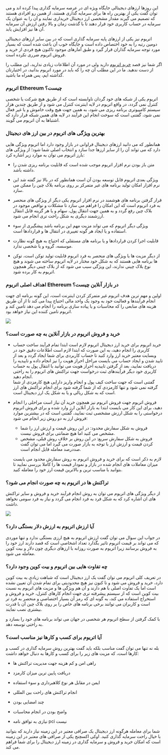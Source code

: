 این روزها ارزهای دیجیتالی جایگاه ویژه ای در عرصه سرمایه گذاری پیدا کرده اند و می توان گفت یکی از بهترین راه ها برای سرمایه گذاری هستند، از همین رو افرادی هستند که تصمیم می گیرند مقدار مشخصی ارز دیجیتال خریداری نمایند و آن را به عنوان یک سرمایه در حساب کاربری خود قرار دهند تا با گذشت زمان و بالا رفتن ارزش آن سرمایه آن ها نیز افزایش یابد.

اتریوم نیز یکی از ارزهای پایه سرمایه گذاری است که در بین سایر ارزهای دیجیتالی دومین رتبه را به خود اختصاص داده است و جایگاه خوب آن باعث شده است که بسیار مورد توجه سرمایه گذاران قرار گیرد و طبق آمارهای موجود تاکنون هیچ فردی از خرید و فروش اتریوم ضرری نکرده است.

اگر شما نیز قصد [خرید اتریوم](https://ok-ex.io/buy-and-sell/ETH) دارید ولی در مورد آن اطلاعات زیادی ندارید، این مطلب را از دست ندهید. ما در این مطلب آن چه را که باید در مورد اتریوم بدانید، در اختیارتان گذاشته ایم، پس همراه ما باشید.

### اتریوم Ethereum چیست؟
 

اتریوم یکی از شبکه های خود گردان ناوابسته است که از طریق هیچ شرکت یا شخصی کنترل نمی گردد، در واقع اتریوم در لایه اینترنت کنترل می شود و از طریق چندین هزار سیستم کامپیوتری برنامه ریزی می شود، به همین جهت هیچ وقت خاموش و یا غیر فعال نمی شود، گفتنی است که سوخت انجام این فرآیند در لایه های همین شبکه قرار دارد که اشتباها به آن اتریوم می گویند.

### بهترین ویژگی های اتریوم در بین ارز های دیجیتال


همانطور که می دانید ارزهای دیجیتال فراوانی در بازار وجود دارد اما اتریوم ویژگی هایی دارد که می تواند آن را از سایر ارزها جدا سازد و انتخاب اصلی شما شود؛ از ویژگی های بارز اتریوم می توان به موارد زیر اشاره کرد:

-   متن باز بودن نرم افزار اتریوم موجب شده است که قابلیت برنامه ریزی شدن را داشته باشد.
    
-   ویژگی بعدی اتریوم قابل توسعه بودن آن است همانطور که در بالا نیز گفته شد این نرم افزار امکان تولید برنامه های غیر متمرکز بر روی برنامه بلاک چین را ممکن می سازد.
    
-   قرار گرفتن برنامه های هوشمند در نرم افزار اتریوم یکی دیگر از ویژگی های منحصر به فرد اتریوم است که این امکان را فراهم می سازد تا مشکلات و نواقص موجود در بلاک چین رفع گردد و به همین جهت انتقال پول، سهام و یا هر گزینه قابل انتقال ارزشمند دیگری به شکل راحت تری انجام می شود.
    
-   ویژگی دیگر اتریوم که می تواند مزیت مهم این برنامه باشد پیشگیری از سوء استفاده و یا ایجاد هر گونه تغییری در انتقال ها و قراردادها است.
    
-   قابلیت اجرا کردن قراردادها و یا برنامه های مستقلی که احتیاج به هیچ گونه نظارت موسسه، گروه و یا شخصی ندارد.
    
-   از دیگر مزیت ها یا ویژگی های منحصر به فرد اتریوم قابلیت تولید توکن است، توکن ها برنامه هایی هستند که به شکل خود مختار در لایه اتریوم ساخته می شوند و هیچ نوع بلاک چینی ندارند، این ویژگی سبب می شود که از بلاک چینی دیگر همچون اتریوم به کار برده شود.
    

### اهداف اصلی اتریوم Ethereum در بازار آنلاین چیست؟

اولین و مهم ترین هدف اتریوم غیر متمرکز کردن اینترنت است، این گونه برنامه ای جهت انجام فرآیندها و فعالیت خود به وجود یک واحد مالی احتیاج پیدا می کند تا از آن طریق هزینه های منابعی را که محاسبات و یا پیاده سازی برنامه را انجام می دهد تامین کند و اتریوم تامین کننده این نیاز خواهد بود.

![](https://ok-ex.io/dist/images/6eeda232e1a7affd9d932c3cce54bcac.jpg)

### خرید و فروش اتریوم در بازار آنلاین به چه صورت است؟

  

-   خرید اتریوم برای خرید ارز دیجیتال اتریوم لازم است ابتدا تمام فرآیند ساخت حساب کاربری را انجام دهید، به این صورت که ابتدا لازم است اطلاعات دقیق خود در وبسایت معتبر خرید ارز وارد کنید تا حساب کاربردی برای شما ایجاد گردد و بعد از تایید شدن و ایجاد حساب می بایست مراحل احراز هویت را نیز انجام داده و تاییدیه را دریافت نمایید، بعد از گرفتن تاییدیه احراز هویت می توانید با انتقال پول به حساب کاربری خود دیگر فرآیندهای ثبت درخواست جهت تراکنش های اتریوم را به راحتی انجام دهید.  
    گفتنی است که جهت ساخت کیف پول و انجام واریز دارایی هیچ کارمزدی از شما گرفته نمی شود و تنها کارمزدی که از شما گرفته شود برای انجام تراکنش های ارز است که به شکل ریالی و یا به شکل یک ارز دیجیتال است.
-   فروش اتریوم جهت فروش اتریوم نیز همچون خرید آن نیاز است مراحلی را انجام دهید، برای این کار می بایست ابتدا به بازار آنلاین ارز وارد شده و برای فروش اتریوم درخواستی را به شکل ارزش مشخصی ثبت نمایید، گفتنی است که در بیشترین موارد فروش ارز به دو روش زیر انجام می شود:
    
    -   فروش به شکل سفارش محدود: در این روش قیمت و ارزش ارز را شما مشخص می کنید اما هیچ ضمانتی برای فروش نیست.
    -   فروش به شکل سفارش سریع: در این روش بر خلاف روش قبلی، مشخص کردن قیمت و ارزش ارز با توجه به بازار صورت می گیرد اما می توان گفت صددرصد معامله قابل انجام است.
    
    لازم به ذکر است که برای خرید و فروش اتریوم به روش سفارش محدود می بایست میزان معاملات های انجام شده در بازار و نمودار قیمت ها را کاملا بررسی نمایید تا بتوانید با مناسب ترین و بالاترین قیمت ارز خود را معامله کنید.
    

### تراکنش ها در اتریوم به چه صورت انجام می شود؟

  

از دیگر ویژگی های اتریوم می توان به روش انجام فرآیند خرید و فروش و سایر تراکنش های ان اشاره کرد که به شکل فرد به فرد انجام می گردد و نیاز به فرد سومی نخواهد داشت.

![](https://ok-ex.io/dist/images/01491bbdd57047a2c094b0091e5a748e.jpg)

### آیا ارزش اتریوم به ارزش دلار بستگی دارد؟

  

در جواب این سوال می توان گفت ارزش اتریوم به هیچ ارزی بستگی ندارد و تنها موردی که می تواند بر قیمت اتریوم تاثیر بگذارد تعداد اشخاصی است که قصد دارند ارز خود را به فروش برسانند زیرا اتریوم به صورت روزانه با ارزهای دیگری چون دلار و بیت کوین معامله می شود.

### چه تفاوت هایی بین اتریوم و بیت کوین وجود دارد؟

  

در تعریف کلی اتریوم می توان گفت یک ارز دیجیتال است که شباهت زیادی به بیت کوین دارد، خرید و فروش می شود و تا کنون نیز هیچ محدودیتی برای تمام شدن آن تعیین نشده است اما یک تفاوت اصلی با هم دارند و آن هم ویژگی ها و مزیت های اتریوم به نسبت بیت کوین است که از سیستم پیشرفته تری جهت انجام کارهای کنترل، خرید و فروش و استخراج استفاده می کند، به گونه ای که رمز آن بسیار اختصاصی و منحصر به فرد تر است و کاربران می توانند برخی برنامه های خاص را بر روی بلاک چین آن با قدرت بیشتری نصب نمایند.

با کمک گرفتن از سطح اتریوم هر شخصی در جهان می تواند برنامه های خود را بسازد و به راحتی توسعه دهد.

### آیا اتریوم برای کسب و کارها نیز مناسب است؟

  

بله نه تنها می توان گفت مناسب بلکه باید گفت بهترین روش سرمایه گذاری در کسب و کارها است، که مزیت های زیر را برای کسب و کارها به دنبال خواهد داشت:

-   راهی امن و کم هزینه جهت مدیریت تراکنش ها
    
-   دریافت پایین ترین میزان کارمزد
    
-   ایمن در مقابل هر نوع کلاهبرداری و سوء استفاده
    
-   انجام تراکنش های راحت بین المللی
    
-   چند امضایی بودن
    
-   واضح بودن در انجام محاسبات
    
-   نیازی به توافق نامه pci نیست
    

شما برای معامله هرگونه ارز دیجیتال یک صرافی معتبر در این زمینه نیاز دارید که بتوانید با خیال راحت سرمایه گذاری کنید. اوکی اکسچنج یکی از صرافی های معتبر در این زمینه است که امکان خرید و فروش و سرمایه گذاری در زمینه ارز دیجیتال را برای شما فراهم می کند.
